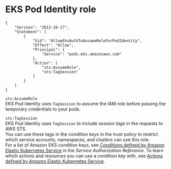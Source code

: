 # EKS Pod Identity role<a name="pod-id-role"></a>

```
{
    "Version": "2012-10-17",
    "Statement": [
        {
            "Sid": "AllowEksAuthToAssumeRoleForPodIdentity",
            "Effect": "Allow",
            "Principal": {
                "Service": "pods.eks.amazonaws.com"
            },
            "Action": [
                "sts:AssumeRole",
                "sts:TagSession"
            ]
        }
    ]
}
```

`sts:AssumeRole`  
EKS Pod Identity uses `TagSession` to assume the IAM role before passing the temporary credentials to your pods\.

`sts:TagSession`  
EKS Pod Identity uses `TagSession` to include *session tags* in the requests to AWS STS\.  
You can use these tags in the *condition keys* in the trust policy to restrict which service accounts, namespaces, and clusters can use this role\.  
For a list of Amazon EKS condition keys, see [Conditions defined by Amazon Elastic Kubernetes Service](https://docs.aws.amazon.com/service-authorization/latest/reference/list_amazonelastickubernetesservice.html#amazonelastickubernetesservice-policy-keys) in the *Service Authorization Reference*\. To learn which actions and resources you can use a condition key with, see [Actions defined by Amazon Elastic Kubernetes Service](https://docs.aws.amazon.com/service-authorization/latest/reference/list_amazonelastickubernetesservice.html#amazonelastickubernetesservice-actions-as-permissions)\.